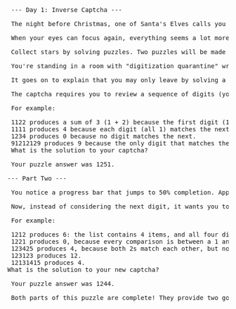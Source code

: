 <pre>
 --- Day 1: Inverse Captcha ---

 The night before Christmas, one of Santa's Elves calls you in a panic. "The printer's broken! We can't print the Naughty or Nice List!" By the time you make it to sub-basement 17, there are only a few minutes until midnight. "We have a big problem," she says; "there must be almost fifty bugs in this system, but nothing else can print The List. Stand in this square, quick! There's no time to explain; if you can convince them to pay you in stars, you'll be able to--" She pulls a lever and the world goes blurry.

 When your eyes can focus again, everything seems a lot more pixelated than before. She must have sent you inside the computer! You check the system clock: 25 milliseconds until midnight. With that much time, you should be able to collect all fifty stars by December 25th.

 Collect stars by solving puzzles. Two puzzles will be made available on each day millisecond in the advent calendar; the second puzzle is unlocked when you complete the first. Each puzzle grants one star. Good luck!

 You're standing in a room with "digitization quarantine" written in LEDs along one wall. The only door is locked, but it includes a small interface. "Restricted Area - Strictly No Digitized Users Allowed."

 It goes on to explain that you may only leave by solving a captcha to prove you're not a human. Apparently, you only get one millisecond to solve the captcha: too fast for a normal human, but it feels like hours to you.

 The captcha requires you to review a sequence of digits (your puzzle input) and find the sum of all digits that match the next digit in the list. The list is circular, so the digit after the last digit is the first digit in the list.

 For example:

 1122 produces a sum of 3 (1 + 2) because the first digit (1) matches the second digit and the third digit (2) matches the fourth digit.
 1111 produces 4 because each digit (all 1) matches the next.
 1234 produces 0 because no digit matches the next.
 91212129 produces 9 because the only digit that matches the next one is the last digit, 9.
 What is the solution to your captcha?

 Your puzzle answer was 1251.

--- Part Two ---

 You notice a progress bar that jumps to 50% completion. Apparently, the door isn't yet satisfied, but it did emit a star as encouragement. The instructions change:

 Now, instead of considering the next digit, it wants you to consider the digit halfway around the circular list. That is, if your list contains 10 items, only include a digit in your sum if the digit 10/2 = 5 steps forward matches it. Fortunately, your list has an even number of elements.

 For example:

 1212 produces 6: the list contains 4 items, and all four digits match the digit 2 items ahead.
 1221 produces 0, because every comparison is between a 1 and a 2.
 123425 produces 4, because both 2s match each other, but no other digit has a match.
 123123 produces 12.
 12131415 produces 4.
What is the solution to your new captcha?

 Your puzzle answer was 1244.

 Both parts of this puzzle are complete! They provide two gold stars: **
</pre>
